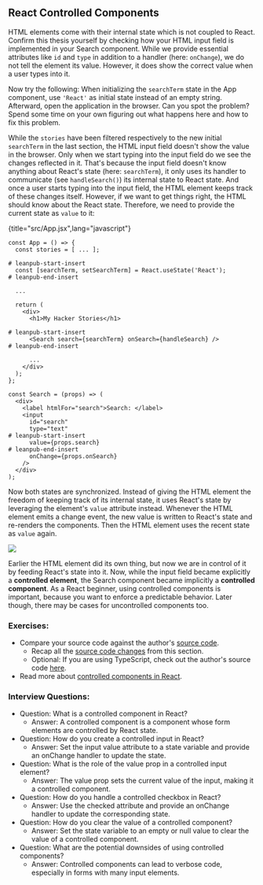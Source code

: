 ## React Controlled Components

HTML elements come with their internal state which is not coupled to React. Confirm this thesis yourself by checking how your HTML input field is implemented in your Search component. While we provide essential attributes like `id` and `type` in addition to a handler (here: `onChange`), we do not tell the element its value. However, it does show the correct value when a user types into it.

Now try the following: When initializing the `searchTerm` state in the App component, use `'React'` as initial state instead of an empty string. Afterward, open the application in the browser. Can you spot the problem? Spend some time on your own figuring out what happens here and how to fix this problem.

While the `stories` have been filtered respectively to the new initial `searchTerm` in the last section, the HTML input field doesn't show the value in the browser. Only when we start typing into the input field do we see the changes reflected in it. That's because the input field doesn't know anything about React's state (here: `searchTerm`), it only uses its handler to communicate (see `handleSearch()`) its internal state to React state. And once a user starts typing into the input field, the HTML element keeps track of these changes itself. However, if we want to get things right, the HTML should know about the React state. Therefore, we need to provide the current state as `value` to it:

{title="src/App.jsx",lang="javascript"}
~~~~~~~
const App = () => {
  const stories = [ ... ];

# leanpub-start-insert
  const [searchTerm, setSearchTerm] = React.useState('React');
# leanpub-end-insert

  ...

  return (
    <div>
      <h1>My Hacker Stories</h1>

# leanpub-start-insert
      <Search search={searchTerm} onSearch={handleSearch} />
# leanpub-end-insert

      ...
    </div>
  );
};

const Search = (props) => (
  <div>
    <label htmlFor="search">Search: </label>
    <input
      id="search"
      type="text"
# leanpub-start-insert
      value={props.search}
# leanpub-end-insert
      onChange={props.onSearch}
    />
  </div>
);
~~~~~~~

Now both states are synchronized. Instead of giving the HTML element the freedom of keeping track of its internal state, it uses React's state by leveraging the element's `value` attribute instead. Whenever the HTML element emits a change event, the new value is written to React's state and re-renders the components. Then the HTML element uses the recent state as `value` again.

![](images/controlled-component.png)

Earlier the HTML element did its own thing, but now we are in control of it by feeding React's state into it. Now, while the input field became explicitly a **controlled element**, the Search component became implicitly a **controlled component**. As a React beginner, using controlled components is important, because you want to enforce a predictable behavior. Later though, there may be cases for uncontrolled components too.

### Exercises:

* Compare your source code against the author's [source code](https://tinyurl.com/53p67ybt).
  * Recap all the [source code changes](https://tinyurl.com/5auk52n7) from this section.
  * Optional: If you are using TypeScript, check out the author's source code [here](https://bit.ly/3w3A5Ah).
* Read more about [controlled components in React](https://www.robinwieruch.de/react-controlled-components/).

### Interview Questions:

* Question: What is a controlled component in React?
  * Answer: A controlled component is a component whose form elements are controlled by React state.
* Question: How do you create a controlled input in React?
  * Answer: Set the input value attribute to a state variable and provide an onChange handler to update the state.
* Question: What is the role of the value prop in a controlled input element?
  * Answer: The value prop sets the current value of the input, making it a controlled component.
* Question: How do you handle a controlled checkbox in React?
  * Answer: Use the checked attribute and provide an onChange handler to update the corresponding state.
* Question: How do you clear the value of a controlled component?
  * Answer: Set the state variable to an empty or null value to clear the value of a controlled component.
* Question: What are the potential downsides of using controlled components?
  * Answer: Controlled components can lead to verbose code, especially in forms with many input elements.